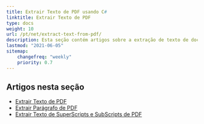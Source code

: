 ```yaml
---
title: Extrair Texto de PDF usando C#
linktitle: Extrair Texto de PDF
type: docs
weight: 10
url: /pt/net/extract-text-from-pdf/
description: Esta seção contém artigos sobre a extração de texto de documentos PDF usando Aspose.PDF em C#.
lastmod: "2021-06-05"
sitemap:
    changefreq: "weekly"
    priority: 0.7
---
```


## Artigos nesta seção

- [Extrair Texto de PDF](/pdf/pt/net/extract-text-from-all-pdf/)
- [Extrair Parágrafo de PDF](/pdf/pt/net/extract-paragraph-from-pdf/)
- [Extrair Texto de SuperScripts e SubScripts de PDF](/pdf/pt/net/extract-superscripts-subscripts-from-pdf/)
